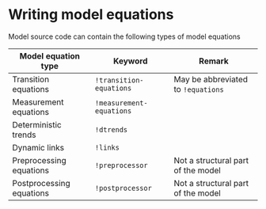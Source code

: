 # Writing model equations

Model source code can contain the following types of model equations

Model equation type | Keyword | Remark
---|---|---
Transition equations | `!transition-equations` | May be abbreviated to `!equations`
Measurement equations | `!measurement-equations` | 
Deterministic trends | `!dtrends` |
Dynamic links | `!links` |
Preprocessing equations | `!preprocessor` | Not a structural part of the model
Postprocessing equations | `!postprocessor` | Not a structural part of the model

